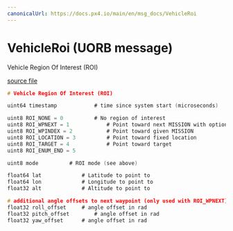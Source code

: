 ```yaml
---
canonicalUrl: https://docs.px4.io/main/en/msg_docs/VehicleRoi
---
```


# VehicleRoi (UORB message)

Vehicle Region Of Interest (ROI)

[source file](https://github.com/PX4/PX4-Autopilot/blob/release/1.14/msg/VehicleRoi.msg)

```c
# Vehicle Region Of Interest (ROI)

uint64 timestamp			# time since system start (microseconds)

uint8 ROI_NONE = 0			# No region of interest
uint8 ROI_WPNEXT = 1			# Point toward next MISSION with optional offset
uint8 ROI_WPINDEX = 2			# Point toward given MISSION
uint8 ROI_LOCATION = 3			# Point toward fixed location
uint8 ROI_TARGET = 4			# Point toward target
uint8 ROI_ENUM_END = 5

uint8 mode          # ROI mode (see above)

float64 lat			    # Latitude to point to
float64 lon			    # Longitude to point to
float32 alt			    # Altitude to point to

# additional angle offsets to next waypoint (only used with ROI_WPNEXT)
float32 roll_offset		# angle offset in rad
float32 pitch_offset		# angle offset in rad
float32 yaw_offset		# angle offset in rad

```
